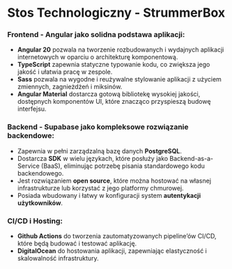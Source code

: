 # Stos Technologiczny - StrummerBox

### Frontend - Angular jako solidna podstawa aplikacji:
-   **Angular 20** pozwala na tworzenie rozbudowanych i wydajnych aplikacji internetowych w oparciu o architekturę komponentową.
-   **TypeScript** zapewnia statyczne typowanie kodu, co zwiększa jego jakość i ułatwia pracę w zespole.
-   **Sass** pozwala na wygodne i reużywalne stylowanie aplikacji z użyciem zmiennych, zagnieżdżeń i miksinów.
-   **Angular Material** dostarcza gotową bibliotekę wysokiej jakości, dostępnych komponentów UI, które znacząco przyspieszą budowę interfejsu.

### Backend - Supabase jako kompleksowe rozwiązanie backendowe:
-   Zapewnia w pełni zarządzalną bazę danych **PostgreSQL**.
-   Dostarcza **SDK** w wielu językach, które posłuży jako Backend-as-a-Service (BaaS), eliminując potrzebę pisania standardowego kodu backendowego.
-   Jest rozwiązaniem **open source**, które można hostować na własnej infrastrukturze lub korzystać z jego platformy chmurowej.
-   Posiada wbudowany i łatwy w konfiguracji system **autentykacji użytkowników**.

### CI/CD i Hosting:
-   **Github Actions** do tworzenia zautomatyzowanych pipeline’ów CI/CD, które będą budować i testować aplikację.
-   **DigitalOcean** do hostowania aplikacji, zapewniając elastyczność i skalowalność infrastruktury.
